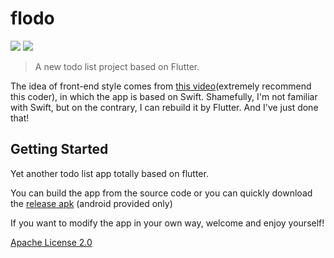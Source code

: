 # flodo

<a href="https://github.com/Rogerskelamen/flodo/releases"><img src="https://img.shields.io/github/v/release/Rogerskelamen/flodo?color=green&display_name=tag"></a>
<a href="http://www.apache.org/licenses/LICENSE-2.0"><img src="https://img.shields.io/badge/license-Apache%202-blue"></a>

> A new todo list project based on Flutter.

The idea of front-end style comes from [this video](https://www.bilibili.com/video/BV1Jt411u7RD)(extremely recommend this coder), in which the app is based on Swift. Shamefully, I'm not familiar with Swift, but on the contrary, I can rebuild it by Flutter. And I've just done that!

## Getting Started

Yet another todo list app totally based on flutter.

You can build the app from the source code or you can quickly download the [release apk](https://github.com/Rogerskelamen/flodo/releases) (android provided only)

If you want to modify the app in your own way, welcome and enjoy yourself!

[Apache License 2.0](https://github.com/Rogerskelamen/flodo/blob/master/LICENSE)